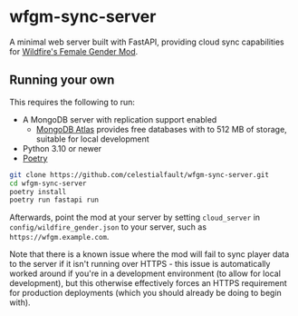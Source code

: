 # wfgm-sync-server

A minimal web server built with FastAPI, providing cloud sync capabilities for [Wildfire's Female Gender Mod].

## Running your own

This requires the following to run:

- A MongoDB server with replication support enabled
  - [MongoDB Atlas](https://www.mongodb.com/atlas) provides free databases with to 512 MB of storage, suitable for local development
- Python 3.10 or newer
- [Poetry](https://python-poetry.org/)

```sh
git clone https://github.com/celestialfault/wfgm-sync-server.git
cd wfgm-sync-server
poetry install
poetry run fastapi run
```

Afterwards, point the mod at your server by setting `cloud_server` in `config/wildfire_gender.json` to your server,
such as `https://wfgm.example.com`.

Note that there is a known issue where the mod will fail to sync player data to the server if it isn't running over
HTTPS - this issue is automatically worked around if you're in a development environment (to allow for local development),
but this otherwise effectively forces an HTTPS requirement for production deployments (which you should already be doing
to begin with).

[Wildfire's Female Gender Mod]: https://github.com/WildfireRomeo/WildfireFemaleGenderMod
